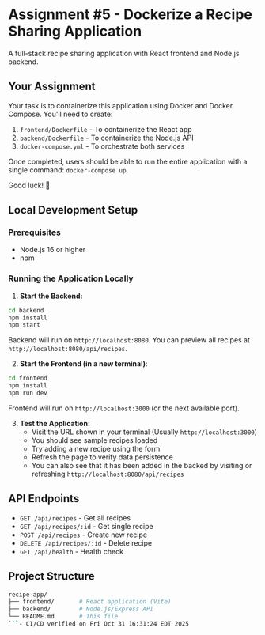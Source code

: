 # Assignment #5 - Dockerize a Recipe Sharing Application 

A full-stack recipe sharing application with React frontend and Node.js backend.

## Your Assignment
Your task is to containerize this application using Docker and Docker Compose. You'll need to create:
1. `frontend/Dockerfile` - To containerize the React app
2. `backend/Dockerfile` - To containerize the Node.js API
3. `docker-compose.yml` - To orchestrate both services

Once completed, users should be able to run the entire application with a single command: `docker-compose up`.

Good luck! 🚀

## Local Development Setup

### Prerequisites
- Node.js 16 or higher
- npm

### Running the Application Locally

1. **Start the Backend:**
```bash
cd backend
npm install
npm start
```
Backend will run on `http://localhost:8080`. You can preview all recipes at `http://localhost:8080/api/recipes`.

2. **Start the Frontend (in a new terminal)**:
```bash
cd frontend
npm install
npm run dev
```
Frontend will run on `http://localhost:3000` (or the next available port).

3. **Test the Application**:
    - Visit the URL shown in your terminal (Usually `http://localhost:3000`)
    - You should see sample recipes loaded
    - Try adding a new recipe using the form
    - Refresh the page to verify data persistence
    - You can also see that it has been added in the backed by visiting or refreshing `http://localhost:8080/api/recipes`

## API Endpoints
- `GET /api/recipes` - Get all recipes
- `GET /api/recipes/:id` - Get single recipe
- `POST /api/recipes` - Create new recipe
- `DELETE /api/recipes/:id` - Delete recipe
- `GET /api/health` - Health check

## Project Structure
```bash
recipe-app/
├── frontend/       # React application (Vite)
├── backend/        # Node.js/Express API
└── README.md       # This file
```- CI/CD verified on Fri Oct 31 16:31:24 EDT 2025
